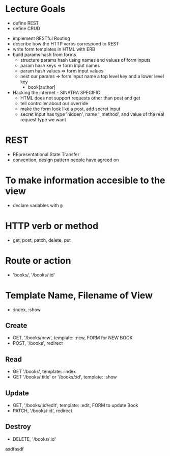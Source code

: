 # Lecture Goals
- define REST
- define CRUD
<!-- - understand MVC directory structure -->
- implement RESTful Routing
- describe how the HTTP verbs correspond to REST
- write form templates in HTML with ERB
- build params hash from forms
  - structure params hash using names and values of form inputs
  - param hash keys => form input names
  - param hash values => form input values
  - nest our params => form input name a top level key and a lower level key
    - book[author]
- Hacking the internet - SINATRA SPECIFIC
  - HTML does not support requests other than post and get
  - tell controller about our override
  - make the form look like a post, add secret input
  - secret input has type 'hidden', name '_method', and value of the real request type we want

# REST
- REpresentational State Transfer
- convention, design pattern people have agreed on

# To make information accesible to the view
- declare variables with `@`

# HTTP verb or method
- get, post, patch, delete, put

# Route or action
- 'books/, '/books/:id'

# Template Name, Filename of View
- :index, :show

## Create
- GET, '/books/new', template: :new, FORM for NEW BOOK
- POST, '/books', redirect

## Read
- GET '/books', template: :index
- GET '/books/:title' or '/books/:id', template: :show

## Update
- GET, '/books/:id/edit', template: :edit, FORM to update Book
- PATCH, '/books/:id', redirect

## Destroy
- DELETE, '/books/:id'
















asdfasdf
